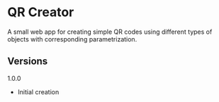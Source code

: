 # QR Creator

A small web app for creating simple QR codes using different types of objects with corresponding parametrization.

## Versions

1.0.0

- Initial creation
